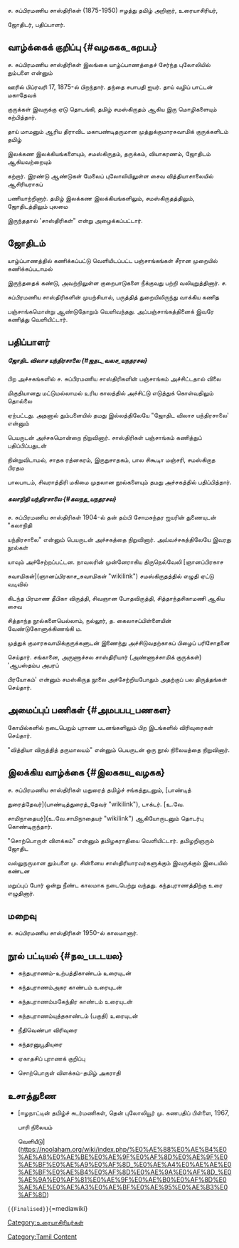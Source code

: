 ச. சுப்பிரமணிய சாஸ்திரிகள் (1875-1950) ஈழத்து தமிழ் அறிஞர், உரையாசிரியர்,
ஜோதிடர், பதிப்பாளர்.

## வாழ்க்கைக் குறிப்பு {#வழககக_கறபப}

ச. சுப்பிரமணிய சாஸ்திரிகள் இலங்கை யாழ்ப்பாணத்தைச் சேர்ந்த புலோலியில் தும்பளை என்னும்
ஊரில் பிப்ரவரி 17, 1875-ல் பிறந்தார். தந்தை சபாபதி ஐயர். தாய் வழிப் பாட்டன் மகாதேவக்
குருக்கள் இவருக்கு ஏடு தொடங்கி, தமிழ் சமஸ்கிருதம் ஆகிய இரு மொழிகளையும் கற்பித்தார்.
தாய் மாமனும் ஆரிய திராவிட மகாபண்டிதருமான முத்துக்குமாரசுவாமிக் குருக்களிடம் தமிழ்
இலக்கண இலக்கியங்களையும், சமஸ்கிருதம், தருக்கம், வியாகரணம், ஜோதிடம் ஆகியவற்றையும்
கற்றார். இரண்டு ஆண்டுகள் மேலைப் புலோலியிலுள்ள சைவ வித்தியாசாலையில் ஆசிரியராகப்
பணியாற்றினார். தமிழ் இலக்கண இலக்கியங்களிலும், சமஸ்கிருதத்திலும், ஜோதிடத்திலும் புலமை
இருந்ததால் 'சாஸ்திரிகள்\" என்று அழைக்கப்பட்டார்.

## ஜோதிடம்

யாழ்ப்பாணத்தில் கணிக்கப்பட்டு வெளியிடப்பட்ட பஞ்சாங்கங்கள் சீரான முறையில் கணிக்கப்படாமல்
இருந்ததைக் கண்டு, அவற்றிலுள்ள குறைபாடுகளை நீக்குவது பற்றி வலியுறுத்தினார். ச.
சுப்பிரமணிய சாஸ்திரிகளின் முயற்சியால், பருத்தித் துறையிலிருந்து வாக்கிய கணித
பஞ்சாங்கமொன்று ஆண்டுதோறும் வெளிவந்தது. அப்பஞ்சாங்கத்தினைக் இவரே கணித்து வெளியிட்டார்.

## பதிப்பாளர்

##### ஜோதிட விலாச யந்திரசாலை {#ஜதட_வலச_யநதரசல}

பிற அச்சகங்களில் ச. சுப்பிரமணிய சாஸ்திரிகளின் பஞ்சாங்கம் அச்சிட்டதால் விலை
மிகுதியானது மட்டுமல்லாமல் உரிய காலத்தில் அச்சிட்டு எடுத்துக் கொள்வதிலும் தொல்லை
ஏற்பட்டது. அதனால் தும்பளையில் தமது இல்லத்திலேயே \"ஜோதிட விலாச யந்திரசாலை' என்னும்
பெயருடன் அச்சகமொன்றை நிறுவினார். சாஸ்திரிகள் பஞ்சாங்கம் கணித்துப் பதிப்பிப்பதுடன்
நின்றுவிடாமல், சாதக ரத்னகரம், இருதுசாதகம், பால சிகூடிா மஞ்சரி, சமஸ்கிருத பிரதம
பாலபாடம், சிவராத்திரி மகிமை முதலான நூல்களையும் தமது அச்சகத்தில் பதிப்பித்தார்.

##### கலாநிதி யந்திரசாலை {#கலநத_யநதரசல}

ச. சுப்பிரமணிய சாஸ்திரிகள் 1904-ல் தன் தம்பி சோமசுந்தர ஐயரின் துணையுடன் "கலாநிதி
யந்திரசாலை\" என்னும் பெயருடன் அச்சகத்தை நிறுவினார். அவ்வச்சகத்திலேயே இவரது நூல்கள்
யாவும் அச்சேற்றப்பட்டன. நாவலரின் முன்னேராகிய திருநெல்வேலி [ஞானப்பிரகாச
சுவாமிகள்](ஞானப்பிரகாச_சுவாமிகள் "wikilink") சமஸ்கிருதத்தில் எழுதி ஏட்டு வடிவில்
கிடந்த பிரமாண தீபிகா விருத்தி, சிவஞான போதவிருத்தி, சித்தாந்தசிகாமணி ஆகிய சைவ
சித்தாந்த நூல்களையெல்லாம், நல்லூர், த. கைலாசப்பிள்ளையின் வேண்டுகோளுக்கிணங்கி ம.
முத்துக் குமாரசுவாமிக்குருக்களுடன் இணைந்து அச்சிடுவதற்காகப் பிழைப் பரிசோதனை
செய்தார். சங்கானை, அருணாச்சல சாஸ்திரியார் (அண்ணாச்சாமிக் குருக்கள்) 'ஆபஸ்தம்ப அபரப்
பிரயோகம்' என்னும் சமஸ்கிருத நூலை அச்சேற்றியபோதும் அதற்குப் பல திருத்தங்கள் செய்தார்.

## அமைப்புப் பணிகள் {#அமபபப_பணகள}

கோயில்களில் நடைபெறும் புராண படனங்களிலும் பிற இடங்களில் விரிவுரைகள் செய்தார்.
"வித்தியா விருத்தித் தருமாலயம்\" என்னும் பெயருடன் ஒரு நூல் நிலையத்தை நிறுவினார்.

## இலக்கிய வாழ்க்கை {#இலககய_வழகக}

ச. சுப்பிரமணிய சாஸ்திரிகள் மதுரைத் தமிழ்ச் சங்கத்துடனும், [பாண்டித்
துரைத்தேவர்](பாண்டித்துரைத்_தேவர் "wikilink"), டாக்டர். [உ.வே.
சாமிநாதையர்](உ.வே.சாமிநாதையர் "wikilink") ஆகியோருடனும் தொடர்பு கொண்டிருந்தார்.
\"சொற்பொருள் விளக்கம்\" என்னும் தமிழகராதியை வெளியிட்டார். தமிழறிஞரும் ஜோதிட
வல்லுநருமான தும்பளை மு. சின்னைய சாஸ்திரியாரவர்களுக்கும் இவருக்கும் இடையில் கண்டன
மறுப்புப் போர் ஒன்று நீண்ட காலமாக நடைபெற்று வந்தது. கந்தபுராணத்திற்கு உரை எழுதினார்.

## மறைவு

ச. சுப்பிரமணிய சாஸ்திரிகள் 1950-ல் காலமானார்.

## நூல் பட்டியல் {#நல_படடயல}

-   கந்தபுராணம்-உற்பத்திகாண்டம் உரையுடன்
-   கந்தபுராணம்அகர காண்டம் உரையுடன்
-   கந்தபுராணம்மகேந்திர காண்டம் உரையுடன்
-   கந்தபுராணம்யுத்தகாண்டம் (பகுதி) உரையுடன்
-   நீதிவெண்பா விரிவுரை
-   கந்தரனுபூதியுரை
-   ஏகாதசிப் புராணக் குறிப்பு
-   சொற்பொருள் விளக்கம்-தமிழ் அகராதி

## உசாத்துணை

-   [ஈழநாட்டின் தமிழ்ச் சுடர்மணிகள், தென் புலோலியூர் மு. கணபதிப் பிள்ளை, 1967,
    பாரி நிலையம்
    வெளியீடு](https://noolaham.org/wiki/index.php/%E0%AE%88%E0%AE%B4%E0%AE%A8%E0%AE%BE%E0%AE%9F%E0%AF%8D%E0%AE%9F%E0%AE%BF%E0%AE%A9%E0%AF%8D_%E0%AE%A4%E0%AE%AE%E0%AE%BF%E0%AE%B4%E0%AF%8D%E0%AE%9A%E0%AF%8D_%E0%AE%9A%E0%AF%81%E0%AE%9F%E0%AE%B0%E0%AF%8D%E0%AE%AE%E0%AE%A3%E0%AE%BF%E0%AE%95%E0%AE%B3%E0%AF%8D)

`{{Finalised}}`{=mediawiki}

[Category:உரையாசிரியர்கள்](Category:உரையாசிரியர்கள் "wikilink")
[Category:Tamil Content](Category:Tamil_Content "wikilink")
